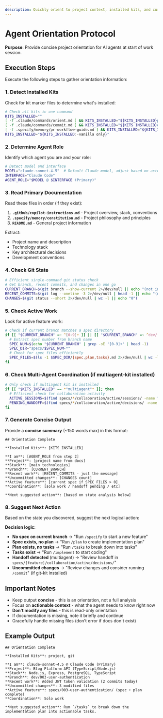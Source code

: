 ```yaml
---
description: Quickly orient to project context, installed kits, and current state
---
```


# Agent Orientation Protocol

**Purpose**: Provide concise project orientation for AI agents at start of work session.

## Execution Steps

Execute the following steps to gather orientation information:

### 1. Detect Installed Kits

Check for kit marker files to determine what's installed:

```bash
# Check all kits in one command
KITS_INSTALLED=""
[ -f .claude/commands/orient.md ] && KITS_INSTALLED="${KITS_INSTALLED}project "
[ -f .claude/commands/commit.md ] && KITS_INSTALLED="${KITS_INSTALLED}git "
[ -f .specify/memory/pr-workflow-guide.md ] && KITS_INSTALLED="${KITS_INSTALLED}multiagent "
KITS_INSTALLED="${KITS_INSTALLED:-vanilla only}"
```

### 2. Determine Agent Role

Identify which agent you are and your role:

```bash
# Detect model and interface
MODEL="claude-sonnet-4.5"  # Default Claude model, adjust based on actual model used
INTERFACE="Claude Code"
AGENT_ROLE="$MODEL @ $INTERFACE (Primary)"
```

### 3. Read Primary Documentation

Read these files in order (if they exist):

1. **`.github/copilot-instructions.md`** - Project overview, stack, conventions
2. **`.specify/memory/constitution.md`** - Project philosophy and principles
3. **`README.md`** - General project information

Extract:
- Project name and description
- Technology stack
- Key architectural decisions
- Development conventions

### 4. Check Git State

```bash
# Efficient single-command git status check
# Get branch, recent commits, and changes in one go
CURRENT_BRANCH=$(git branch --show-current 2>/dev/null || echo "(not in git repo)")
RECENT_COMMITS=$(git log --oneline -3 2>/dev/null | head -1 || echo "(no commits)")
CHANGES=$(git status --short 2>/dev/null | wc -l || echo "0")
```

### 5. Check Active Work

Look for active feature work:

```bash
# Check if current branch matches a spec directory
if [[ "$CURRENT_BRANCH" =~ ^[0-9]+ ]] || [[ "$CURRENT_BRANCH" =~ ^dev/[0-9]+ ]]; then
  # Extract spec number from branch name
  SPEC_NUM=$(echo "$CURRENT_BRANCH" | grep -oE '[0-9]+' | head -1)
  SPEC_DIR="specs/$SPEC_NUM-*"
  # Check for spec files efficiently
  SPEC_FILES=$(ls -1 $SPEC_DIR/{spec,plan,tasks}.md 2>/dev/null | wc -l)
fi
```

### 6. Check Multi-Agent Coordination (if multiagent-kit installed)

```bash
# Only check if multiagent kit is installed
if [[ "$KITS_INSTALLED" == *"multiagent"* ]]; then
  # Efficient check for collaboration activity
  ACTIVE_SESSIONS=$(find specs/*/collaboration/active/sessions/ -name "*.md" 2>/dev/null | wc -l)
  PENDING_HANDOFF=$(find specs/*/collaboration/active/decisions/ -name "handoff-*.md" 2>/dev/null | head -1)
fi
```

### 7. Generate Concise Output

Provide a **concise summary** (~150 words max) in this format:

```
## Orientation Complete

**Installed Kits**: [KITS_INSTALLED]

**I am**: [AGENT_ROLE from step 2]
**Project**: [project name from docs]
**Stack**: [main technologies]
**Branch**: [CURRENT_BRANCH]
**Recent work**: [RECENT_COMMITS - just the message]
**Uncommitted changes**: [CHANGES count]
**Active feature**: [current spec if SPEC_FILES > 0]
**Coordination**: [solo work / handoff pending / etc]

**Next suggested action**: [based on state analysis below]
```

### 8. Suggest Next Action

Based on the state you discovered, suggest the next logical action:

**Decision logic**:

- **No spec on current branch** → "Run `/specify` to start a new feature"
- **Spec exists, no plan** → "Run `/plan` to create implementation plan"
- **Plan exists, no tasks** → "Run `/tasks` to break down into tasks"
- **Tasks exist** → "Run `/implement` to start coding"
- **Handoff detected** (multiagent) → "Review handoff in `specs/[feature]/collaboration/active/decisions/`"
- **Uncommitted changes** → "Review changes and consider running `/commit`" (if git-kit installed)

## Important Notes

- Keep output **concise** - this is an orientation, not a full analysis
- Focus on **actionable context** - what the agent needs to know right now
- **Don't modify any files** - this is read-only orientation
- If documentation is missing, note it briefly and continue
- Gracefully handle missing files (don't error if docs don't exist)

## Example Output

```
## Orientation Complete

**Installed Kits**: project, git

**I am**: claude-sonnet-4.5 @ Claude Code (Primary)
**Project**: Blog Platform API (TypeScript/Node.js)
**Stack**: Node.js, Express, PostgreSQL, TypeScript
**Branch**: dev/003-user-authentication
**Recent work**: Added JWT token validation (2 commits today)
**Uncommitted changes**: 3 modified files
**Active feature**: specs/003-user-authentication/ (spec + plan complete)
**Coordination**: Solo work

**Next suggested action**: Run `/tasks` to break down the implementation plan into actionable tasks.
```
